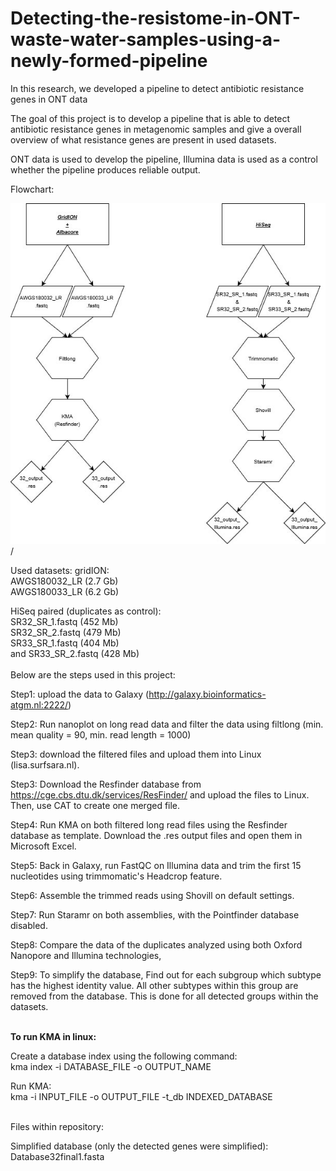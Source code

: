 # Detecting-the-resistome-in-ONT-waste-water-samples-using-a-newly-formed-pipeline
In this research, we developed a pipeline to detect antibiotic resistance genes in ONT data

The goal of this project is to develop a pipeline that is able to detect antibiotic resistance genes in metagenomic samples and give a overall overview of what resistance genes are present in used datasets.

ONT data is used to develop the pipeline, Illumina data is used as a control whether the pipeline produces reliable output.

Flowchart:

![](images/flowchart%20end.jpg)/


Used datasets:
gridION:\
AWGS180032_LR (2.7 Gb)\
AWGS180033_LR (6.2 Gb)

HiSeq paired (duplicates as control):\
SR32_SR_1.fastq (452 Mb)\
SR32_SR_2.fastq (479 Mb)\
SR33_SR_1.fastq (404 Mb)\
and SR33_SR_2.fastq (428 Mb)\
\
Below are the steps used in this project:

Step1:
upload the data to Galaxy (http://galaxy.bioinformatics-atgm.nl:2222/)

Step2:
Run nanoplot on long read data and filter the data using filtlong (min. mean quality = 90, min. read length = 1000)

Step3:
download the filtered files and upload them into Linux (lisa.surfsara.nl).

Step3:
Download the Resfinder database from https://cge.cbs.dtu.dk/services/ResFinder/ and upload the files to Linux. Then, use CAT to create one merged file.

Step4:
Run KMA on both filtered long read files using the Resfinder database as template. Download the .res output files and open them in Microsoft Excel.

Step5:
Back in Galaxy, run FastQC on Illumina data and trim the first 15 nucleotides using trimmomatic's Headcrop feature.

Step6:
Assemble the trimmed reads using Shovill on default settings.

Step7:
Run Staramr on both assemblies, with the Pointfinder database disabled.

Step8:
Compare the data of the duplicates analyzed using both Oxford Nanopore and Illumina technologies,

Step9:
To simplify the database, Find out for each subgroup which subtype has the highest identity value. All other subtypes within this group are removed from the database. This is done for all detected groups within the datasets.

\
**To run KMA in linux:**

Create a database index using the following command:\
kma index -i DATABASE_FILE -o OUTPUT_NAME

Run KMA:\
kma -i INPUT_FILE -o OUTPUT_FILE -t_db INDEXED_DATABASE

\
Files within repository:

Simplified database (only the detected genes were simplified): Database32final1.fasta

